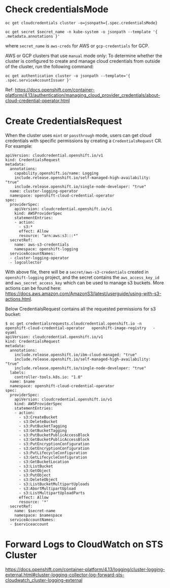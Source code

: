 # Check credentialsMode

```
oc get cloudcredentials cluster -o=jsonpath={.spec.credentialsMode}
```

```
oc get secret $secret_name -n kube-system -o jsonpath --template '{ .metadata.annotations }'
```
where `secret_name` is `aws-creds` for AWS or `gcp-credentials` for GCP.

AWS or GCP clusters that use `manual` mode only: To determine whether the cluster is configured to create and manage cloud credentials from outside of the cluster, run the following command:
```
oc get authentication cluster -o jsonpath --template='{ .spec.serviceAccountIssuer }'
```

Ref: https://docs.openshift.com/container-platform/4.13/authentication/managing_cloud_provider_credentials/about-cloud-credential-operator.html

# Create CredentialsRequest

When the cluster uses `mint` or `passthrough` mode, users can get cloud credentials with specific permissions by creating a `CredentialsRequest` CR. For example:
```
apiVersion: cloudcredential.openshift.io/v1
kind: CredentialsRequest
metadata:
  annotations:
    capability.openshift.io/name: Logging
    include.release.openshift.io/self-managed-high-availability: "true"
    include.release.openshift.io/single-node-developer: "true"
  name: cluster-logging-operator
  namespace: openshift-cloud-credential-operator
spec:
  providerSpec:
    apiVersion: cloudcredential.openshift.io/v1
    kind: AWSProviderSpec
    statementEntries:
    - action:
      - s3:*
      effect: Allow
      resource: "arn:aws:s3:::*"
  secretRef:
    name: aws-s3-credentials
    namespace: openshift-logging
  serviceAccountNames:
  - cluster-logging-operator
  - logcollector
```
With above file, there will be a `secret/aws-s3-credentials` created in `openshift-logging` project, and the secret contains the `aws_access_key_id` and `aws_secret_access_key` which can be used to manage s3 buckets. More actions can be found here: https://docs.aws.amazon.com/AmazonS3/latest/userguide/using-with-s3-actions.html.


Below CredentialsRequest contains all the requested permissions for s3 bucket:
```
$ oc get credentialsrequests.cloudcredential.openshift.io -n openshift-cloud-credential-operator   openshift-image-registry   -oyaml
apiVersion: cloudcredential.openshift.io/v1
kind: CredentialsRequest
metadata:
  annotations:
    include.release.openshift.io/ibm-cloud-managed: "true"
    include.release.openshift.io/self-managed-high-availability: "true"
    include.release.openshift.io/single-node-developer: "true"
  labels:
    controller-tools.k8s.io: "1.0"
  name: $name
  namespace: openshift-cloud-credential-operator
spec:
  providerSpec:
    apiVersion: cloudcredential.openshift.io/v1
    kind: AWSProviderSpec
    statementEntries:
    - action:
      - s3:CreateBucket
      - s3:DeleteBucket
      - s3:PutBucketTagging
      - s3:GetBucketTagging
      - s3:PutBucketPublicAccessBlock
      - s3:GetBucketPublicAccessBlock
      - s3:PutEncryptionConfiguration
      - s3:GetEncryptionConfiguration
      - s3:PutLifecycleConfiguration
      - s3:GetLifecycleConfiguration
      - s3:GetBucketLocation
      - s3:ListBucket
      - s3:GetObject
      - s3:PutObject
      - s3:DeleteObject
      - s3:ListBucketMultipartUploads
      - s3:AbortMultipartUpload
      - s3:ListMultipartUploadParts
      effect: Allow
      resource: '*'
  secretRef:
    name: $secret-name
    namespace: $namespace
  serviceAccountNames:
  - $serviceaccount
```

# Forward Logs to CloudWatch on STS Cluster
https://docs.openshift.com/container-platform/4.13/logging/cluster-logging-external.html#cluster-logging-collector-log-forward-sts-cloudwatch_cluster-logging-external
